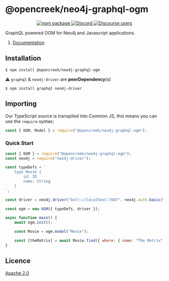 # @opencreek/neo4j-graphql-ogm

<p align="center">
  <a href="https://badge.fury.io/js/%40neo4j%2Fgraphql-ogm">
    <img alt="npm package" src="https://badge.fury.io/js/%40neo4j%2Fgraphql-ogm.svg">
  </a>
  <a href="https://discord.gg/neo4j">
    <img alt="Discord" src="https://img.shields.io/discord/787399249741479977?logo=discord&logoColor=white">
  </a>
  <a href="https://community.neo4j.com/c/drivers-stacks/graphql/33">
    <img alt="Discourse users" src="https://img.shields.io/discourse/users?logo=discourse&server=https%3A%2F%2Fcommunity.neo4j.com">
  </a>
</p>

GraphQL powered OGM for Neo4j and Javascript applications.

1. [Documentation](https://neo4j.com/docs/graphql-manual/current/ogm/)

## Installation

```
$ npm install @opencreek/neo4j-graphql-ogm
```

⚠ `graphql` & `neo4j-driver` are **peerDependency**(s)

```
$ npm install graphql neo4j-driver
```

## Importing

Our TypeScript source is transpiled into Common JS, this means you can use the `require` syntax;

```js
const { OGM, Model } = require("@opencreek/neo4j-graphql-ogm");
```

### Quick Start

```js
const { OGM } = require("@opencreek/neo4j-graphql-ogm");
const neo4j = require("neo4j-driver");

const typeDefs = `
    type Movie {
        id: ID
        name: String
    }
`;

const driver = neo4j.driver("bolt://localhost:7687", neo4j.auth.basic("admin", "password"));

const ogm = new OGM({ typeDefs, driver });

async function main() {
    await ogm.init();

    const Movie = ogm.model("Movie");

    const [theMatrix] = await Movie.find({ where: { name: "The Matrix" } });
}
```

## Licence

[Apache 2.0](https://github.com/neo4j/graphql/blob/master/packages/ogm/LICENSE.txt)

